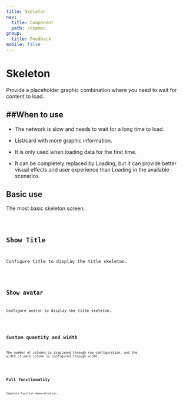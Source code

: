 ```yaml
---
title: Skeleton
nav:
  title: Component
  path: /common
group:
  title: Feedback
mobile: false
---
```


# Skeleton

Provide a placeholder graphic combination where you need to wait for content to load.

## ##When to use

- The network is slow and needs to wait for a long time to load.

- List/card with more graphic information.

- It is only used when loading data for the first time.

- It can be completely replaced by Loading, but it can provide better visual effects and user experience than Loading in the available scenarios.

## Basic use

The most basic skeleton screen.

<code src="./demos/index1.tsx" />

## Show Title

Configure title to display the title skeleton.

<code src="./demos/index2.tsx" />

## Show avatar

Configure avatar to display the title skeleton.

<code src="./demos/index3.tsx" />

## Custom quantity and width

The number of columns is displayed through row configuration, and the width of each column is configured through width.

<code src="./demos/index4.tsx" />

## Full functionality

Complete function demonstration.

<code src="./demos/index5.tsx" />

<API />
